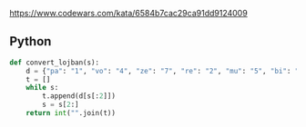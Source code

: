 https://www.codewars.com/kata/6584b7cac29ca91dd9124009

## Python
```python
def convert_lojban(s):
    d = {"pa": "1", "vo": "4", "ze": "7", "re": "2", "mu": "5", "bi": "8", "no": "0", "ci": "3", "xa": "6", "so": "9"}
    t = []
    while s:
        t.append(d[s[:2]])
        s = s[2:]
    return int("".join(t))
```